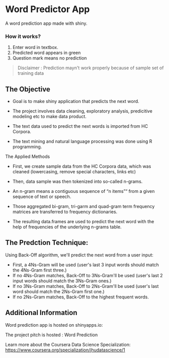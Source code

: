 # Word Predictor App
A word prediction app made with shiny. 

### How it works?
1. Enter word in textbox.
2. Predicted word appears in green
3. Question mark means no prediction

> Disclaimer : Prediction mayn't work properly because of sample set of training data 

## The Objective
- Goal is to make shiny application that predicts the next word.

- The project involves data cleaning, exploratory analysis, predicitive modeling etc to make data product.

- The text data used to predict the next words is imported from HC Corpora.

- The text mining and natural language processing was done using R programming.

The Applied Methods
- First, we create sample data from the HC Corpora data, which was cleaned (lowercasing, remove special characters, links etc)

- Then, data sample was then tokenized into so-called n-grams.

- An n-gram means a contiguous sequence of “n items”“ from a given sequence of text or speech.

- Those aggregated bi-gram, tri-garm and quad-gram term frequency matrices are transferred to frequency dictionaries.

- The resulting data.frames are used to predict the next word with the help of frequencies of the underlying n-grams table.

## The Predction Technique:
Using Back-Off algorithm, we'll predict the next word from a user input:

- First, a 4Ns-Gram will be used (user's last 3 input words should match the 4Ns-Gram first three.)
- If no 4Ns-Gram matches, Back-Off to 3Ns-Gram'll be used (user's last 2 input words should match the 3Ns-Gram ones.)
- If no 3Ns-Gram matches, Back-Off to 2Ns-Gram'll be used (user's last word should match the 2Ns-Gram first one.)
- If no 2Ns-Gram matches, Back-Off to the highest frequent words.

## Additional Information
Word prediction app is hosted on shinyapps.io:

The project pitch is hosted : Word Prediction

Learn more about the Coursera Data Science Specialization: https://www.coursera.org/specialization/jhudatascience/1
